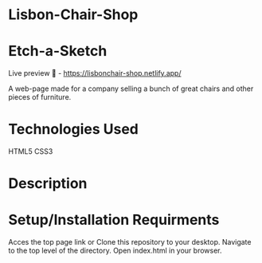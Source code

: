 # Lisbon-Chair-Shop

# Etch-a-Sketch

Live preview 🚀 - https://lisbonchair-shop.netlify.app/

A web-page made for a company selling a bunch of great chairs and other pieces of furniture.

# Technologies Used

HTML5
CSS3

# Description

# Setup/Installation Requirments

Acces the top page link or Clone this repository to your desktop.
Navigate to the top level of the directory.
Open index.html in your browser.
